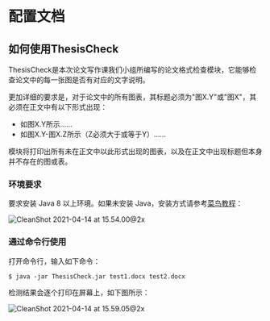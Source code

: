 # 配置文档

## 如何使用ThesisCheck

ThesisCheck是本次论文写作课我们小组所编写的论文格式检查模块，它能够检查论文中的每一张图是否有对应的文字说明。

更加详细的要求是，对于论文中的所有图表，其标题必须为"图X.Y"或"图X"，其必须在正文中有以下形式出现：

* 如图X.Y所示……
* 如图X.Y-图X.Z所示（Z必须大于或等于Y）……

模块将打印出所有未在正文中以此形式出现的图表，以及在正文中出现标题但本身并不存在的图或表。

### 环境要求

要求安装 Java 8 以上环境。如果未安装 Java，安装方式请参考[菜鸟教程](https://www.runoob.com/java/java-environment-setup.html)：

![CleanShot 2021-04-14 at 15.54.00@2x](https://i.loli.net/2021/04/14/t6x2BdLqi1O3XMj.png)

### 通过命令行使用

打开命令行，输入如下命令：

```shell
$ java -jar ThesisCheck.jar test1.docx test2.docx
```

检测结果会逐个打印在屏幕上，如下图所示：

![CleanShot 2021-04-14 at 15.59.05@2x](https://i.loli.net/2021/04/14/zNWvL1tHJZAFqw7.png)
